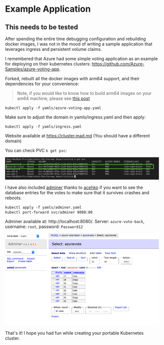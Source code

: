# Example Application

## This needs to be tested

After spending the entire time debugging configuration and rebuilding docker images, I was not in the mood of writing a sample application that leverages ingress and persistent volume claims.

I remembered that Azure had some simple voting application as an example for deploying on their kubernetes clusters: https://github.com/Azure-Samples/azure-voting-app. 

Forked, rebuilt all the docker images with arm64 support, and their dependencies for your convenience:

> Note, if you would like to know how to build arm64 images on your am64 machine, please see [this post](https://medium.com/@carlosedp/cross-building-arm64-images-on-docker-desktop-254d1e0bc1f9)

```
kubectl apply -f yamls/azure-voting-app.yaml
```

Make sure to adjust the domain in yamls/ingress.yaml and then apply:

```
kubectl apply -f yamls/ingress.yaml
```

Website available at https://cluster.mad.md (You should have a different domain)

You can check PVC `k get pvc`:

![pvc](../images/pvc.png)

I have also included [adminer](https://hub.docker.com/_/adminer/) thanks to [acehko](https://github.com/acehko/kubernetes-examples/tree/master/adminer) if you want to see the database entries for the votes to make sure that it survives crashes and reboots.

```
kubectl apply -f yamls/adminer.yaml
kubectl port-forward svc/adminer 8080:80
```
Adminer available at: http://localhost:8080/. Server: `azure-vote-back`, username: `root`, password: `Password12`

![adminer](../images/adminer.png)

That's it! I hope you had fun while creating your portable Kubernetes cluster.
